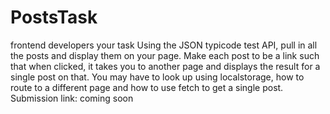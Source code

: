 # PostsTask

frontend developers your task
Using the JSON typicode test API, pull in all the posts and display them on your page. Make each post to be a link such that when clicked, it takes you to another page and displays the result for a single post on that.
You may have to look up using localstorage, how to route to a different page and how to use fetch to get a single post.
Submission link: coming soon
